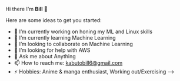 Hi there I'm <b>Bill</b> 👋


Here are some ideas to get you started:

- 🔭 I’m currently working on honing my ML and Linux skills
- 🌱 I’m currently learning Machine Learning
- 👯 I’m looking to collaborate on Machine Learning
- 🤔 I’m looking for help with AWS
- 💬 Ask me about Anything
- 📫 How to reach me: kabutobill6@gmail.com
- ⚡ Hobbies: Anime & manga enthusiast, Working out/Exercising
-->

